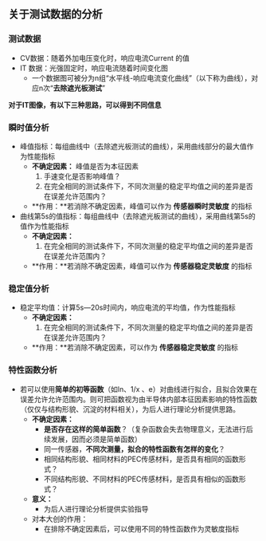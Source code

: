 ## 关于测试数据的分析

### 测试数据

- CV数据：随着外加电压变化时，响应电流Current 的值
- IT 数据：光强固定时，响应电流随着时间变化图
  - 一个数据图可被分为n组“水平线-响应电流变化曲线”（以下称为曲线），对应n次“**去除遮光板测试**”

**对于IT图像，有以下三种思路，可以得到不同信息**

### 瞬时值分析

- 峰值指标：每组曲线中（去除遮光板测试的曲线），采用曲线部分的最大值作为性能指标
  - **不确定因素：** 峰值是否为本征因素
    1. 手速变化是否影响峰值？
    2. 在完全相同的测试条件下，不同次测量的稳定平均值之间的差异是否在误差允许范围内？
  - **作用：**若消除不确定因素，峰值可以作为 **传感器瞬时灵敏度** 的指标
- 曲线第5s的值指标：每组曲线中（去除遮光板测试的曲线），采用曲线第5s的值作为性能指标
  - **不确定因素：** 
    1. 在完全相同的测试条件下，不同次测量的稳定平均值之间的差异是否在误差允许范围内？
  - **作用：**若消除不确定因素，峰值可以作为 **传感器稳定灵敏度** 的指标

### 稳定值分析

- 稳定平均值：计算5s—20s时间内，响应电流的平均值，作为性能指标
  - **不确定因素：** 
    1. 在完全相同的测试条件下，不同次测量的稳定平均值之间的差异是否在误差允许范围内？
  - **作用：**若消除不确定因素，可以作为 **传感器稳定灵敏度** 的指标

### 特性函数分析

- 若可以使用**简单的初等函数**（如ln、1/x 、e）对曲线进行拟合，且拟合效果在误差允许允许范围内。则可把函数视为由半导体内部本征因素影响的特性函数（仅仅与结构形貌、沉淀的材料相关），为后人进行理论分析提供思路。
  - **不确定因素：**
    - **是否存在这样的简单函数**？（复杂函数会失去物理意义，无法进行后续发展，因而必须是简单函数）
    - 同一传感器，**不同次测量，拟合的特性函数有怎样的变化**？
    - 相同结构形貌、相同材料的PEC传感材料，是否具有相同的函数形式？
    - 不同结构形貌、不同材料的PEC传感材料，是否具有相似的函数形式？
  - **意义：**
    - 为后人进行理论分析提供实验指导
  - 对本大创的作用：
    - 在排除不确定因素后，可以使用不同的特性函数作为灵敏度指标